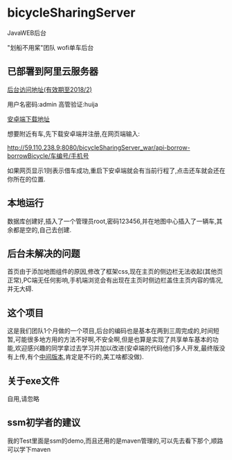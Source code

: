 # bicycleSharingServer
JavaWEB后台

"划船不用桨"团队   wofi单车后台
## 已部署到阿里云服务器

[后台访问地址(有效期至2018/2)](http://59.110.238.9:8080/bicycleSharingServer_war/admin-index-login-show)

用户名密码:admin 高管验证:huija

[安卓端下载地址](http://59.110.229.53/download/wofi.apk)

想要附近有车,先下载安卓端并注册,在网页端输入:

http://59.110.238.9:8080/bicycleSharingServer_war/api-borrow-borrowBicycle/车编号/手机号

如果网页显示1则表示借车成功,重启下安卓端就会有当前行程了,点击还车就会还在你所在的位置.


## 本地运行
数据库创建好,插入了一个管理员root,密码123456,并在地图中心插入了一辆车,其余都是空的,自己去创建.

## 后台未解决的问题

首页由于添加地图组件的原因,修改了框架css,现在主页的侧边栏无法收起(其他页正常),PC端无任何影响,手机端浏览会有出现在主页时侧边栏盖住主页内容的情况,并无大碍.

## 这个项目

这是我们团队1个月做的一个项目,后台的编码也是基本在两到三周完成的,时间短暂,可能很多地方用的方法不好啊,不安全啊,但是也算是实现了共享单车基本的功能,欢迎感兴趣的同学拿过去学习并加以改进(安卓端的代码他们多人开发,最终版没有上传,有个[中间版本](https://github.com/dddupup/Wofi),肯定是不行的,美工啥都没做).
  
## 关于exe文件
自用,请忽略

## ssm初学者的建议
我的Test里面是ssm的demo,而且还用的是maven管理的,可以先去看下那个,顺路可以学下maven
